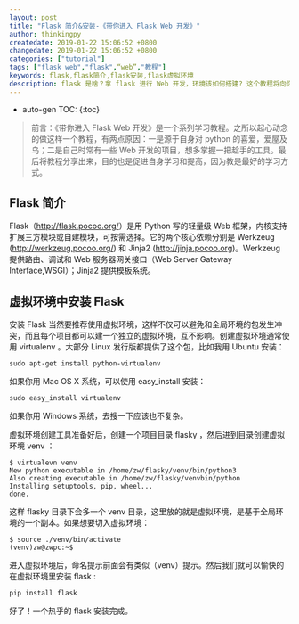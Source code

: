 ```yaml
---
layout: post
title: "Flask 简介&安装-《带你进入 Flask Web 开发》"
author: thinkingpy
createdate: 2019-01-22 15:06:52 +0800
changedate: 2019-01-22 15:06:52 +0800
categories: ["tutorial"]
tags: ["flask web","flask",“web”,"教程"]
keywords: flask,flask简介,flask安装,flask虚拟环境
description: flask 是啥？拿 flask 进行 Web 开发，环境该如何搭建? 这个教程将向你详细说明。
---
```


* auto-gen TOC:
{:toc}

> 前言：《带你进入 Flask Web 开发》是一个系列学习教程。之所以起心动念的做这样一个教程，有两点原因：一是源于自身对 python 的喜爱，爱屋及乌；二是自己时常有一些 Web 开发的项目，想多掌握一把趁手的工具。最后将教程分享出来，目的也是促进自身学习和提高，因为教是最好的学习方式。

## Flask 简介

Flask（<http://flask.pocoo.org/>）是用 Python 写的轻量级 Web 框架，内核支持扩展三方模块或自建模块，可按需选择。它的两个核心依赖分别是 Werkzeug (<http://werkzeug.pocoo.org/>) 和 Jinja2 (<http://jinja.pocoo.org>)。Werkzeug 提供路由、调试和 Web 服务器网关接口（Web Server Gateway Interface,WSGI）；Jinja2 提供模板系统。

## 虚拟环境中安装 Flask

安装 Flask 当然要推荐使用虚拟环境，这样不仅可以避免和全局环境的包发生冲突，而且每个项目都可以建一个独立的虚拟环境，互不影响。创建虚拟环境通常使用 virtualenv 。大部分 Linux 发行版都提供了这个包，比如我用 Ubuntu 安装：

    sudo apt-get install python-virtualenv

如果你用 Mac OS X 系统，可以使用 easy_install 安装：

    sudo easy_install virtualenv

如果你用 Windows 系统，去搜一下应该也不复杂。

虚拟环境创建工具准备好后，创建一个项目目录 flasky ，然后进到目录创建虚拟环境 venv ：

    $ virtualevn venv
    New python executable in /home/zw/flasky/venv/bin/python3
    Also creating executable in /home/zw/flasky/venvbin/python
    Installing setuptools, pip, wheel...
    done.

这样 flasky 目录下会多一个 venv 目录，这里放的就是虚拟环境，是基于全局环境的一个副本。如果想要切入虚拟环境：

    $ source ./venv/bin/activate
    (venv)zw@zwpc:~$

进入虚拟环境后，命名提示前面会有类似（venv）提示。然后我们就可以愉快的在虚拟环境里安装 flask :

    pip install flask

好了！一个热乎的 flask 安装完成。
